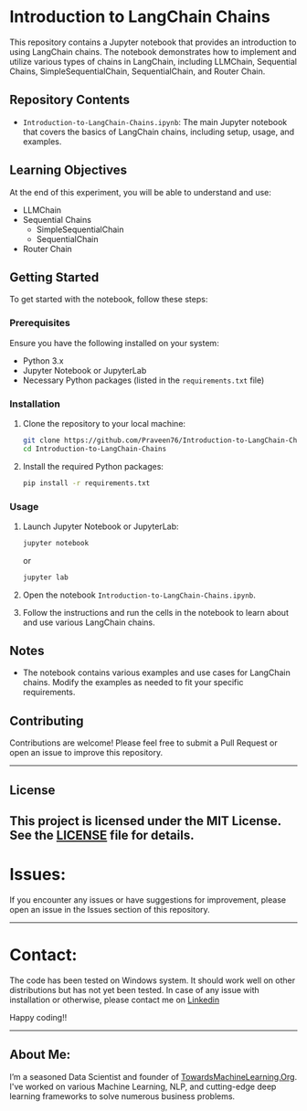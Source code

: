# Introduction to LangChain Chains

This repository contains a Jupyter notebook that provides an introduction to using LangChain chains. The notebook demonstrates how to implement and utilize various types of chains in LangChain, including LLMChain, Sequential Chains, SimpleSequentialChain, SequentialChain, and Router Chain.

## Repository Contents

- `Introduction-to-LangChain-Chains.ipynb`: The main Jupyter notebook that covers the basics of LangChain chains, including setup, usage, and examples.

## Learning Objectives

At the end of this experiment, you will be able to understand and use:

- LLMChain
- Sequential Chains
  - SimpleSequentialChain
  - SequentialChain
- Router Chain

## Getting Started

To get started with the notebook, follow these steps:

### Prerequisites

Ensure you have the following installed on your system:

- Python 3.x
- Jupyter Notebook or JupyterLab
- Necessary Python packages (listed in the `requirements.txt` file)

### Installation

1. Clone the repository to your local machine:

    ```sh
    git clone https://github.com/Praveen76/Introduction-to-LangChain-Chains.git
    cd Introduction-to-LangChain-Chains
    ```

2. Install the required Python packages:

    ```sh
    pip install -r requirements.txt
    ```

### Usage

1. Launch Jupyter Notebook or JupyterLab:

    ```sh
    jupyter notebook
    ```

    or

    ```sh
    jupyter lab
    ```

2. Open the notebook `Introduction-to-LangChain-Chains.ipynb`.

3. Follow the instructions and run the cells in the notebook to learn about and use various LangChain chains.

## Notes

- The notebook contains various examples and use cases for LangChain chains. Modify the examples as needed to fit your specific requirements.

## Contributing

Contributions are welcome! Please feel free to submit a Pull Request or open an issue to improve this repository.

---

## License

This project is licensed under the MIT License. See the [LICENSE](LICENSE) file for details.
---

# Issues:
If you encounter any issues or have suggestions for improvement, please open an issue in the Issues section of this repository.

---

# Contact:
The code has been tested on Windows system. It should work well on other distributions but has not yet been tested. In case of any issue with installation or otherwise, please contact me on [Linkedin](https://www.linkedin.com/in/praveen-kumar-anwla-49169266/)

Happy coding!!

---
## **About Me**:
I’m a seasoned Data Scientist and founder of [TowardsMachineLearning.Org](https://towardsmachinelearning.org/). I've worked on various Machine Learning, NLP, and cutting-edge deep learning frameworks to solve numerous business problems.

